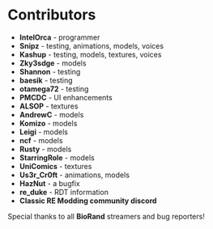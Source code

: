 # Contributors

* **IntelOrca** - programmer
* **Snipz** -  testing, animations, models, voices
* **Kashup** - testing, models, textures, voices
* **Zky3sdge** - models
* **Shannon** - testing
* **baesik** - testing
* **otamega72** - testing
* **PMCDC** - UI enhancements
* **ALSOP** - textures
* **AndrewC** - models
* **Komizo** - models
* **Leigi** - models
* **ncf** - models
* **Rusty** - models
* **StarringRole** - models
* **UniComics** - textures
* **Us3r_Cr0ft** - animations, models
* **HazNut** - a bugfix
* **re_duke** - RDT information
* **Classic RE Modding community discord**

Special thanks to all **BioRand** streamers and bug reporters!
